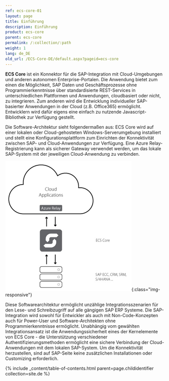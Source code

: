 ```yaml
---
ref: ecs-core-01
layout: page
title: Einführung
description: Einführung
product: ecs-core
parent: ecs-core
permalink: /:collection/:path
weight: 1
lang: de_DE
old_url: /ECS-Core-DE/default.aspx?pageid=ecs-core
---
```


**ECS Core** ist ein Konnektor für die SAP-Integration mit Cloud-Umgebungen und anderen autonomen Enterprise-Portalen. Die Anwendung bietet zum einen die Möglichkeit, SAP Daten und Geschäftsprozesse ohne Programmierkenntnisse über standardisierte REST-Services in unterschiedlichen Plattformen und Anwendungen, cloudbasiert oder nicht, zu integrieren. Zum anderen wird die Entwicklung individueller SAP-basierter Anwendungen in der Cloud (z.B. Office365) ermöglicht. Entwicklern wird dafür eigens eine einfach zu nutzende Javascript-Bibliothek zur Verfügung gestellt.

Die Software-Architektur sieht folgendermaßen aus: ECS Core wird auf einer lokalen oder Cloud-gehosteten Windows-Serverumgebung installiert und stellt eine Konfigurationsplattform zum Einrichten der Konnektivität zwischen SAP- und Cloud-Anwendungen zur Verfügung. Eine Azure Relay-Registrierung kann als sicherer Gateway verwendet werden, um das lokale SAP-System mit der jeweiligen Cloud-Anwendung zu verbinden.  

![ecscore-architecture](/img/content/ecscore-architecture.jpg){:class="img-responsive"}

Diese Softwarearchitektur ermöglicht unzählige Integrationsszenarien für den Lese- und Schreibzugriff auf alle gängigen SAP ERP Systeme. Die SAP-Integration wird sowohl für Entwickler als auch mit Non-Code-Konzepten auch für Power-User und Software-Architekten ohne Programmierkenntnisse ermöglicht. 
Unabhängig vom gewählten Integrationsansatz ist die Anwendungssicherheit eines der Kernelemente von ECS Core - die Unterstützung verschiedener Authentifizierungsmethoden ermöglicht eine sichere Verbindung der Cloud-Anwendungen mit dem lokalen SAP-System. Um die Konnektivität herzustellen, sind auf SAP-Seite keine zusätzlichen Installationen oder Customizing erforderlich.

{% include _content/table-of-contents.html parent=page.childidentifier collection=site.de %}